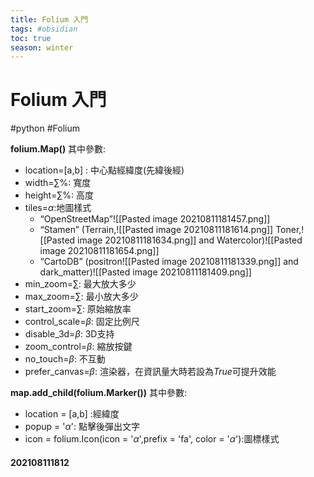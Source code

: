 ```yaml
---
title: Folium 入門
tags: #obsidian 
toc: true
season: winter
---
```

# Folium 入門
#python #Folium

**folium.Map()**
其中參數:
- location=[a,b] :  中心點經緯度(先緯後經)
- width=$\sum$%: 寬度
- height=$\sum$%: 高度
- tiles=$\alpha$:地圖樣式
	- “OpenStreetMap”![[Pasted image 20210811181457.png]]
	- “Stamen” (Terrain,![[Pasted image 20210811181614.png]] Toner,![[Pasted image 20210811181634.png]] and Watercolor)![[Pasted image 20210811181654.png]]
	- “CartoDB” (positron![[Pasted image 20210811181339.png]] and dark_matter)![[Pasted image 20210811181409.png]]
- min_zoom=$\sum$: 最大放大多少
- max_zoom=$\sum$: 最小放大多少
- start_zoom=$\sum$: 原始縮放率
- control_scale=$\beta$: 固定比例尺
- disable_3d=$\beta$: 3D支持
- zoom_control=$\beta$: 縮放按鍵
- no_touch=$\beta$: 不互動
- prefer_canvas=$\beta$: 渲染器，在資訊量大時若設為$True$可提升效能

**map.add_child(folium.Marker())**
其中參數:
- location = [a,b] :經緯度
- popup = '$\alpha$': 點擊後彈出文字
- icon = folium.Icon(icon = '$\alpha$',prefix = 'fa', color = '$\alpha$'):圖標樣式
 

#### 202108111812